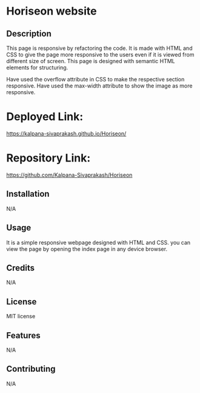 # Horiseon website

## Description 
This page is responsive by refactoring the code. It is made with HTML and CSS to give the page more responsive to the users even if it is viewed from different size of screen. This page is designed with semantic HTML elements for structuring. 

Have used the overflow attribute in CSS to make the respective section responsive.
Have used the max-width attribute to show the image as more responsive.

# Deployed Link:
https://kalpana-sivaprakash.github.io/Horiseon/

# Repository Link:
https://github.com/Kalpana-Sivaprakash/Horiseon

## Installation
N/A

## Usage 
It is a simple responsive webpage designed with HTML and CSS. you can view the page by opening the index page in any device browser.

## Credits
N/A

## License
MIT license

## Features
N/A

## Contributing
N/A
